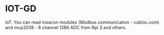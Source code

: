 # IOT-GD
IoT. You can read moacon modules (Modbus communication - cubloc.com) and mcp3208 - 8 channel 12Bit ADC from Rpi 3 and others.

